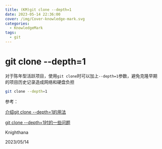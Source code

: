 ```yaml
---
title: (KM)git clone --depth=1
date: 2023-05-14 22:36:00
cover: /img/Cover-knowledge-mark.svg
categories:
  - KnowledgeMark
tags:
  - git
---
```


# git clone --depth=1

对于陈年型活跃项目，使用`git clone`时可以加上`--depth=1`参数，避免克隆早期的项目历史记录造成网络和硬盘负担

```bash
git clone --depth=1
```

参考：

[介绍git clone --depth=1的用法](https://www.cnblogs.com/cangqinglang/p/14007741.html)

[git clone --depth=1时的一些问题](https://www.jianshu.com/p/1031dd2a6c3a)

Knighthana

2023/05/14
